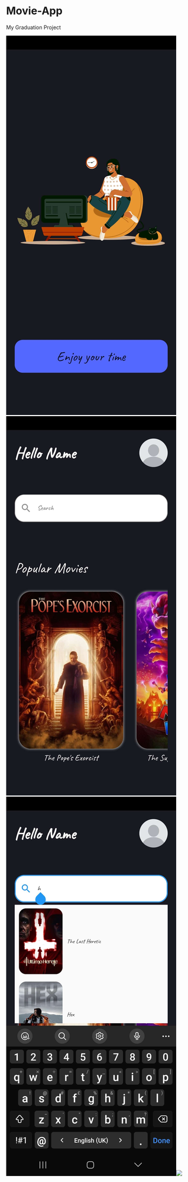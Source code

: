 # Movie-App
My Graduation Project

<img src="https://github.com/HaneenAl-Zaghari/Movie-App/blob/main/Images/Screenshot_20230508_071148.jpg"><img src="https://github.com/HaneenAl-Zaghari/Movie-App/blob/main/Images/Screenshot_20230509_175157.jpg"><img src="https://github.com/HaneenAl-Zaghari/Movie-App/blob/main/Images/Screenshot_20230509_175213.jpg"><img src="https://github.com/HaneenAl-Zaghari/Movie-App/blob/main/Images/SScreenshot_20230518_172800.jpg">

